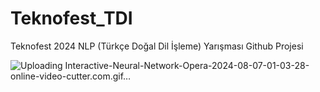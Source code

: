 # Teknofest_TDI
Teknofest 2024 NLP (Türkçe Doğal Dil İşleme) Yarışması Github Projesi



![Uploading Interactive-Neural-Network-Opera-2024-08-07-01-03-28-_online-video-cutter.com_.gif…]()
